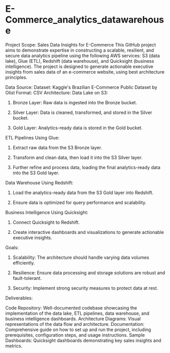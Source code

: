# E-Commerce_analytics_datawarehouse

Project Scope: Sales Data Insights for E-Commerce
This GitHub project aims to demonstrate expertise in constructing a scalable, resilient, and secure data analytics pipeline using the following AWS services: S3 (data lake), Glue (ETL), Redshift (data warehouse), and Quicksight (business intelligence). The project is designed to generate actionable executive insights from sales data of an e-commerce website, using best architecture principles.

Data Source:
Dataset: Kaggle's Brazilian E-Commerce Public Dataset by Olist
Format: CSV
Architecture:
  Data Lake on S3:
  
  1) Bronze Layer: Raw data is ingested into the Bronze bucket.
  
  2) Silver Layer: Data is cleaned, transformed, and stored in the Silver bucket.
  
  3) Gold Layer: Analytics-ready data is stored in the Gold bucket.

  ETL Pipelines Using Glue:

  1) Extract raw data from the S3 Bronze layer.
  
  2) Transform and clean data, then load it into the S3 Silver layer.
  
  3) Further refine and process data, loading the final analytics-ready data into the S3 Gold layer.
    
Data Warehouse Using Redshift:

  1) Load the analytics-ready data from the S3 Gold layer into Redshift.
  
  2) Ensure data is optimized for query performance and scalability.
  
Business Intelligence Using Quicksight:

  1) Connect Quicksight to Redshift.
     
  2) Create interactive dashboards and visualizations to generate actionable executive insights.
     
Goals:
  1) Scalability: The architecture should handle varying data volumes efficiently.
     
  2) Resilience: Ensure data processing and storage solutions are robust and fault-tolerant.
     
  3) Security: Implement strong security measures to protect data at rest.

Deliverables:

Code Repository: Well-documented codebase showcasing the implementation of the data lake, ETL pipelines, data warehouse, and business intelligence dashboards.
Architecture Diagrams: Visual representations of the data flow and architecture.
Documentation: Comprehensive guide on how to set up and run the project, including prerequisites, configuration steps, and usage instructions.
Sample Dashboards: Quicksight dashboards demonstrating key sales insights and metrics.
